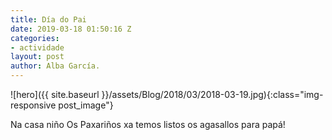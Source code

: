 ```yaml
---
title: Día do Pai
date: 2019-03-18 01:50:16 Z
categories:
- actividade
layout: post
author: Alba García.
---
```


![hero]({{ site.baseurl }}/assets/Blog/2018/03/2018-03-19.jpg){:class="img-responsive post_image"}
<br>

Na casa niño Os Paxariños xa temos listos os agasallos para papá!